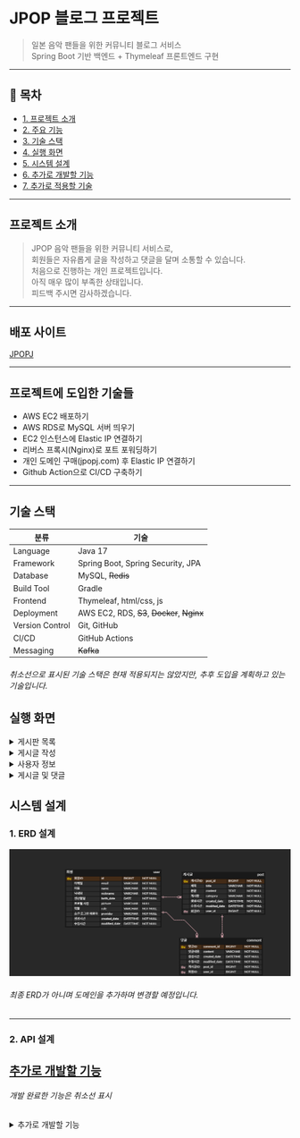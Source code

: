 # JPOP 블로그 프로젝트

> 일본 음악 팬들을 위한 커뮤니티 블로그 서비스  
> Spring Boot 기반 백엔드 + Thymeleaf 프론트엔드 구현

---

## 📌 목차
- [1. 프로젝트 소개](#프로젝트-소개)
- [2. 주요 기능](#주요-기능)
- [3. 기술 스택](#기술-스택)
- [4. 실행 화면](#실행-화면)
- [5. 시스템 설계](#시스템-설계)
- [6. 추가로 개발할 기능](#추가로-개발할-기능)
- [7. 추가로 적용할 기술](#추가로-적용할-기술)


---

## 프로젝트 소개
>JPOP 음악 팬들을 위한 커뮤니티 서비스로,  
회원들은 자유롭게 글을 작성하고 댓글을 달며 소통할 수 있습니다.<br>
처음으로 진행하는 개인 프로젝트입니다.<br>
아직 매우 많이 부족한 상태입니다.<br>
피드백 주시면 감사하겠습니다.
---
## 배포 사이트
[JPOPJ](https://jpopj.com)

---
## 프로젝트에 도입한 기술들
- AWS EC2 배포하기
- AWS RDS로 MySQL 서버 띄우기
- EC2 인스턴스에 Elastic IP 연결하기
- 리버스 프록시(Nginx)로 포트 포워딩하기
- 개인 도메인 구매(jpopj.com) 후 Elastic IP 연결하기
- Github Action으로 CI/CD 구축하기

---
## 기술 스택

| 분류              | 기술                                          |
|-----------------|---------------------------------------------|
| Language        | Java 17                                     |
| Framework       | Spring Boot, Spring Security, JPA           |
| Database        | MySQL, ~~Redis~~                            |
| Build Tool      | Gradle                                      |
| Frontend        | Thymeleaf, html/css, js                     |
| Deployment      | AWS EC2, RDS, ~~S3~~, ~~Docker~~, ~~Nginx~~ |
| Version Control | Git, GitHub                                 |
| CI/CD           | GitHub Actions                              |
| Messaging       | ~~Kafka~~                                   |
 
###### 취소선으로 표시된 기술 스택은 현재 적용되지는 않았지만, 추후 도입을 계획하고 있는 기술입니다.

## 실행 화면
<details>
<summary>게시판 목록</summary>

![1.png](src/main/resources/static/images/1.png)
</details>

<details>
<summary>게시글 작성</summary> 

![2.png](src/main/resources/static/images/2.png)
</details>

<details>
<summary>사용자 정보</summary>

![3.png](src/main/resources/static/images/3.png)
</details>

<details>
<summary>게시글 및 댓글</summary>

![4.png](src/main/resources/static/images/4.png)
</details>

## 시스템 설계

### 1. ERD 설계
![erd.png](src/main/resources/static/images/erd.png)
###### 최종 ERD가 아니며 도메인을 추가하며 변경할 예정입니다.
---

### 2. API 설계
## [추가로 개발할 기능](https://long-feather-730.notion.site/23da987f6c4080fcb932ed9eb2f8390e)
###### 개발 완료한 기능은 취소선 표시
<details>
<summary>추가로 개발할 기능</summary>

 - ~~[post 도메인 엔티티 리펙토링](https://long-feather-730.notion.site/Post-23da987f6c4080709982f0ef7a71da63)~~

 - ~~[User 엔티티에 Nickname VO 추가하기](https://www.notion.so/User-Nickname-VO-23da987f6c4080b7a00ef6b9adc971ff)~~

 - ~~[소셜 로그인 후 추가 정보 입력받기](https://www.notion.so/23fa987f6c40808b98fef34bdffb62ae)~~

 - ~~[★★★Spring Security 로그아웃 동작원리 분석★★★](https://long-feather-730.notion.site/23fa987f6c40804cbd7eed2aaa24fe5f?pvs=74)~~

 - ~~[커스텀 ArgumentResolver로 컨트롤러 중복 코드 리팩토링하기](https://long-feather-730.notion.site/ArgumentResolver-240a987f6c4080d6962cf83941d44216?pvs=74)~~

 - ~~[네이버 OAuth2 로그인 기능 추가하기](https://long-feather-730.notion.site/OAuth2-240a987f6c408033b6fadb30f4bf0629)~~

 - ~~[OAuth2 로그인 시, 구글 계정 선택 항상 다시 물어보게 만들기](https://long-feather-730.notion.site/OAuth2-248a987f6c4080d6b4c7ef73e014e91a)~~

 - ~~[게시물 삭제 기능 만들기](https://long-feather-730.notion.site/250a987f6c4080838b8bfabcb4a807fe?pvs=74)~~

 - 게시물 수정 기능

 - 댓글 삭제 기능

 - 댓글 수정 기능

 - 회원탈퇴 기능 

 - 로그아웃 기능

 - 게시판 도메인으로 빼기(new,talk등)

 - 게시글이 많아졌을 때 페이징 기능 만들기
 
 - 홈화면 만들기(홈페이지 만들 시 인기 게시물 조회수 OR 좋아요 정렬로 홈 화면에 보이기)

 - 글 작성하면 작성자 닉네임으로 표시(현재 작성자 이름으로 표시)

 - 로그인 페이지 만들기

 - 로그인 jwt로 구현하기

 - 자체 로그인 폼 구현하기

 - 사용자 정보 페이지 기능 추가해서 만들기(로그아웃, 회원정보 변경 등)

 - 페이지별 로그인 유무 제대로 파악하기

 - Oauth2로 사용자 정보 받았을 때 추가 정보 얻는 페이지 만들고 추가 정보도 같이 사용자 정보에 등록하기

 - PostCreateRequestDto에서 userName으로 저장하지 않고 userId로 저장하기(usrName은 바뀔수도 있기 때문)(userId로 저장 후 데이터베이스로 조회해서 userName 꺼내오기)(userName에서 userNickname으로 변경도 해야함)

 - 가수 정보 도메인으로 만들기

 - 홈화면에 오늘 하루 가장 많이 조회 or 언급된 가수 top5 나열하기

</details>

